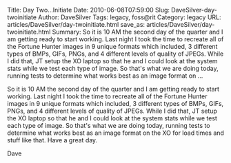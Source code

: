Title: Day Two...Initiate
Date: 2010-06-08T07:59:00
Slug: DaveSilver-day-twoinitiate
Author: DaveSilver
Tags: legacy, foss@rit
Category: legacy
URL: articles/DaveSilver/day-twoinitiate.html
save_as: articles/DaveSilver/day-twoinitiate.html
Summary: So it is 10 AM the second day of the quarter and I am getting ready to start working. Last night I took the time to recreate all of the Fortune Hunter images in 9 unique formats which included, 3 different types of BMPs, GIFs, PNGs, and 4 different levels of quality of JPEGs. While I did that, JT setup the XO laptop so that he and I could look at the system stats while we test each type of image. So that's what we are doing today, running tests to determine what works best as an image format on  ... 

So it is 10 AM the second day of the quarter and I am getting ready to start
working. Last night I took the time to recreate all of the Fortune Hunter
images in 9 unique formats which included, 3 different types of BMPs, GIFs,
PNGs, and 4 different levels of quality of JPEGs. While I did that, JT setup
the XO laptop so that he and I could look at the system stats while we test
each type of image. So that's what we are doing today, running tests to
determine what works best as an image format on the XO for load times and
stuff like that. Have a great day.

Dave

